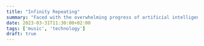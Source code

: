 ```yaml
---
title: "Infinity Repeating"
summary: "Faced with the overwhelming progress of artificial intelligence, the creators of Daft Punk wish to be human."
date: 2023-03-31T11:30:00+02:00
tags: ['music', 'technology']
draft: true
---
```



